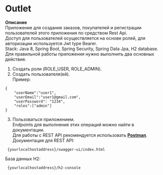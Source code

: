 # Outlet

**Описание**    
Приложение для создания заказов, покупателей и регистрации пользователей этого приложения по средством Rest Api.    
Доступ для пользователей осуществляется на основе ролей, для авторизации используется Jwt type Bearer.     
Stack: Java 8, Spring Boot, Spring Security, Spring Data Jpa, H2 database.   
Для правильной работы приложения нужно выполнить два основных действия.    
1. Создать роли (ROLE_USER, ROLE_ADMIN).
2. Создать пользователя(ей).    
Пример:
~~~
{
    "userName":"user1",
    "userEmail":"user1@gmail.com",
    "userPassword": "1234",
    "roles":["admin"]
}
~~~
3. Пользоваться приложением.    
Endpoints для выполнения этих операций можно найти в документации.    
Для работы с REST API рекомендуется использовать [**Postman**](https://www.postman.com/).    
Документация для REST API:
~~~
 {yourlocalhostaddress}/swagger-ui/index.html
~~~
База данных H2:
~~~
 {yourlocalhostaddress}/h2-console
~~~